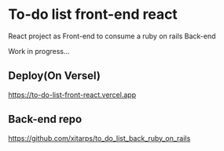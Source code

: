 # To-do list front-end react

React project as Front-end to consume a ruby on rails Back-end

Work in progress...

## Deploy(On Versel)

https://to-do-list-front-react.vercel.app

## Back-end repo

https://github.com/xitarps/to_do_list_back_ruby_on_rails